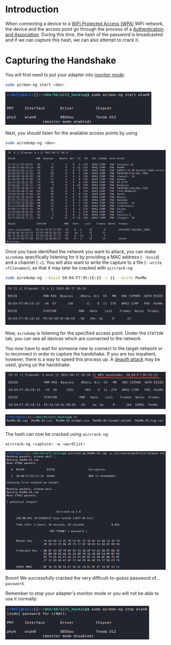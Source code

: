 # Introduction

When connecting a device to a [WiFi Protected Access (WPA)](../../../Networking/Protocols/WLAN%20(IEEE%20802.11)/WiFi%20Protected%20Access%20(WPA).md) WiFi network, the device and the access point go through the process of a [Authentication and Association](../../../Networking/Protocols/WLAN%20(IEEE%20802.11)/Authentication%20and%20Association.md). During this time, the hash of the password is broadcasted and if we can capture this hash, we can also attempt to crack it.

# Capturing the Handshake

You will first need to put your adapter into [monitor mode](./index.md#monitor%20mode):
```bash
sudo airmon-ng start <dev>
```

![](res/Images/WIFI_airmon_start.png)

Next, you should listen for the available access points by using

```bash
sudo airodump-ng <dev>
```

![](res/Images/WIFI_airodump_monitor_all.png)

Once you have identified the network you want to attack, you can make `airodump` specifically listening for it by providing a MAC address (`--bssid`) and a channel (`-c`). You will also want to write the capture to a file (`--write <filename>`), so that it may later be cracked with `aircrack-ng`:

```bash
sudo airodump-ng --bssid 50:D4:F7:95:CE:13 -c 11 --write PwnMe
```

![](res/Images/WIFI_airodump_monitor_single.png)

Now, `airodump` is listening for the specified access point. Under the `STATION` tab, you can see all devices which are connected to the network. 

You now have to wait for someone new to connect to the target network or to reconnect in order to capture the handshake. If you are too impatient, however, there is a way to speed this process up. A [deauth attack](Deauth%20Attack.md) may be used, giving us the handshake:

![](res/Images/WIFI_handshake_captured.png)

![](res/Images/WIFI_airodump_list_capture_files.png)

The hash can now be cracked using `aircrack-ng`:

```bash
aircrack-ng <capture> -w <wordlist>
```

![](res/Images/WIFI_aircrack.png)

Boom! We successfully cracked the very difficult-to-guess password of... `password`.

Remember to stop your adapter's monitor mode or you will not be able to use it normally:

![](res/Images/WIFI_airmon_stop.png)

